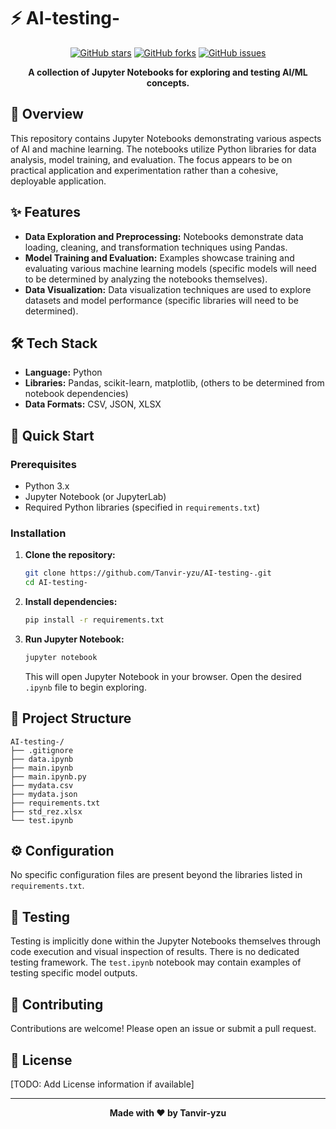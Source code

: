 # ⚡ AI-testing-

<div align="center">

[![GitHub stars](https://img.shields.io/github/stars/Tanvir-yzu/AI-testing-?style=for-the-badge)](https://github.com/Tanvir-yzu/AI-testing-/stargazers)
[![GitHub forks](https://img.shields.io/github/forks/Tanvir-yzu/AI-testing-?style=for-the-badge)](https://github.com/Tanvir-yzu/AI-testing-/network)
[![GitHub issues](https://img.shields.io/github/issues/Tanvir-yzu/AI-testing-?style=for-the-badge)](https://github.com/Tanvir-yzu/AI-testing-/issues)


**A collection of Jupyter Notebooks for exploring and testing AI/ML concepts.**

</div>

## 📖 Overview

This repository contains Jupyter Notebooks demonstrating various aspects of AI and machine learning.  The notebooks utilize Python libraries for data analysis, model training, and evaluation. The focus appears to be on practical application and experimentation rather than a cohesive, deployable application.

## ✨ Features

- **Data Exploration and Preprocessing:** Notebooks demonstrate data loading, cleaning, and transformation techniques using Pandas.
- **Model Training and Evaluation:**  Examples showcase training and evaluating various machine learning models (specific models will need to be determined by analyzing the notebooks themselves).
- **Data Visualization:**  Data visualization techniques are used to explore datasets and model performance (specific libraries will need to be determined).

## 🛠️ Tech Stack

- **Language:** Python
- **Libraries:** Pandas, scikit-learn, matplotlib, (others to be determined from notebook dependencies)
- **Data Formats:** CSV, JSON, XLSX

## 🚀 Quick Start

### Prerequisites

- Python 3.x
- Jupyter Notebook (or JupyterLab)
- Required Python libraries (specified in `requirements.txt`)

### Installation

1. **Clone the repository:**
   ```bash
   git clone https://github.com/Tanvir-yzu/AI-testing-.git
   cd AI-testing-
   ```

2. **Install dependencies:**
   ```bash
   pip install -r requirements.txt
   ```

3. **Run Jupyter Notebook:**
   ```bash
   jupyter notebook
   ```
   This will open Jupyter Notebook in your browser.  Open the desired `.ipynb` file to begin exploring.


## 📁 Project Structure

```
AI-testing-/
├── .gitignore
├── data.ipynb          
├── main.ipynb          
├── main.ipynb.py       
├── mydata.csv          
├── mydata.json         
├── requirements.txt    
├── std_rez.xlsx        
└── test.ipynb          
```

## ⚙️ Configuration

No specific configuration files are present beyond the libraries listed in `requirements.txt`.

## 🧪 Testing

Testing is implicitly done within the Jupyter Notebooks themselves through code execution and visual inspection of results. There is no dedicated testing framework.  The `test.ipynb` notebook may contain examples of testing specific model outputs.


## 🤝 Contributing

Contributions are welcome! Please open an issue or submit a pull request.

## 📄 License

[TODO: Add License information if available]

---

<div align="center">

**Made with ❤️ by Tanvir-yzu**

</div>